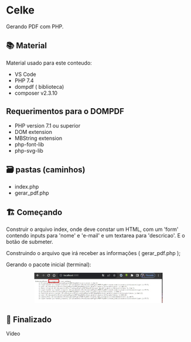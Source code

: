 # Celke

Gerando PDF com PHP.

  

## :books: Material

Material usado para este conteudo: 

- VS Code
- PHP 7.4
- dompdf ( biblioteca)
- composer v2.3.10


## Requerimentos para o DOMPDF

* PHP version 7.1 ou superior
* DOM extension
* MBString extension
* php-font-lib
* php-svg-lib




## :card_file_box: pastas (caminhos)

- index.php
- gerar_pdf.php 








## :building_construction: Começando

Construir o arquivo index, onde deve constar um HTML, com um 'form' contendo inputs  para 'nome' e 'e-mail' e um textarea para 'descricao'. E o botão de submeter.

Construindo o arquivo que irá receber as informações ( gerar_pdf.php );

Gerando o pacote inicial (terminal):




<p align="center">
  <img src="imagens/erro_objeto.jpg" width="350" title="servidor localizado">
</p> 





## :tada: Finalizado

Vídeo